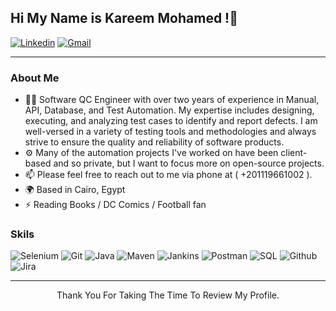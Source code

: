 ## Hi My Name is Kareem Mohamed !👋
[![Linkedin](https://img.shields.io/badge/linkedin-0077B5?style=for-the-badge&logo=linkedin&link=http://right)](https://www.linkedin.com/in/kareem-muhammed/)
[![Gmail](https://img.shields.io/badge/gmail-EA4335?style=for-the-badge&logo=gmail&link=http://right&logoColor=ffffff)](mailto:kariemohamedd@gmail.com)

---

### About Me

- 👨‍💼 Software QC Engineer with over two years of experience in Manual, API, Database, and Test Automation. My expertise includes designing, executing, and analyzing test cases to identify and report defects. I am well-versed in a variety of testing tools and methodologies and always strive to ensure the quality and reliability of software products.
- ⚙️ Many of the automation projects I've worked on have been client-based and so private, but I want to focus more on open-source projects.
- 📫 Please feel free to reach out to me via phone at ( +201119661002 ).
- 🌍 Based in Cairo, Egypt
- ⚡ Reading Books / DC Comics / Football fan 

### Skils

![Selenium](https://img.shields.io/badge/selenium-43B02A?style=for-the-badge&logo=selenium&logoColor=ffffff)
![Git](https://img.shields.io/badge/git-F05032?style=for-the-badge&logo=git&link=http://right&logoColor=ffffff)
![Java](https://img.shields.io/badge/java-007396?style=for-the-badge&logo=java&logoColor=ffffff)
![Maven](https://img.shields.io/badge/Maven-C71A36?style=for-the-badge)
![Jankins](https://img.shields.io/badge/jenkins-D24939?style=for-the-badge&logo=jenkins&link=http://right&logoColor=ffffff)
![Postman](https://img.shields.io/badge/postman-FF6C37?style=for-the-badge&logo=postman&logoColor=ffffff)
![SQL](https://camo.githubusercontent.com/84fa7f6c26f4067f74daaf973dfd43b2547111617349ce2256ed3c42df2b7722/68747470733a2f2f696d672e736869656c64732e696f2f62616467652f4d6963726f736f667425323053514c25323053657665722d4343323932373f7374796c653d666f722d7468652d6261646765266c6f676f3d6d6963726f736f667425323073716c253230736572766572266c6f676f436f6c6f723d7768697465)
![Github](https://img.shields.io/badge/github-181717?style=for-the-badge&logo=github&link=http://right&logoColor=ffffff)
![Jira](https://img.shields.io/badge/jira-0052CC?style=for-the-badge&logo=jira&logoColor=ffffff)


---

<p align="center" > 
Thank You For Taking The Time To Review My Profile.
</p>





<!--
**karieem/karieem** is a ✨ _special_ ✨ repository because its `README.md` (this file) appears on your GitHub profile.

Here are some ideas to get you started:

- 🔭 I’m currently working on ...
- 🌱 I’m currently learning ...
- 👯 I’m looking to collaborate on ...
- 🤔 I’m looking for help with ...
- 💬 Ask me about ...
- 📫 How to reach me: ...
- 😄 Pronouns: ...
- ⚡ Fun fact: ...
-->
